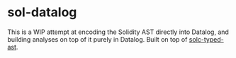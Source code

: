 # sol-datalog

This is a WIP attempt at encoding the Solidity AST directly into Datalog, and building analyses on top of it purely in Datalog. Built on top of [solc-typed-ast](https://github.com/Consensys/solc-typed-ast/).
